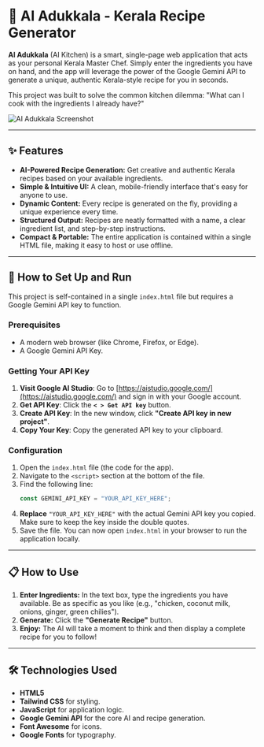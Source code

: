 # 🍳 AI Adukkala - Kerala Recipe Generator

**AI Adukkala** (AI Kitchen) is a smart, single-page web application that acts as your personal Kerala Master Chef. Simply enter the ingredients you have on hand, and the app will leverage the power of the Google Gemini API to generate a unique, authentic Kerala-style recipe for you in seconds.

This project was built to solve the common kitchen dilemma: "What can I cook with the ingredients I already have?"

![AI Adukkala Screenshot](https://placehold.co/800x400/fefce8/111827?text=AI+Adukkala+App)

---

## ✨ Features

* **AI-Powered Recipe Generation:** Get creative and authentic Kerala recipes based on your available ingredients.
* **Simple & Intuitive UI:** A clean, mobile-friendly interface that's easy for anyone to use.
* **Dynamic Content:** Every recipe is generated on the fly, providing a unique experience every time.
* **Structured Output:** Recipes are neatly formatted with a name, a clear ingredient list, and step-by-step instructions.
* **Compact & Portable:** The entire application is contained within a single HTML file, making it easy to host or use offline.

---

## 🚀 How to Set Up and Run

This project is self-contained in a single `index.html` file but requires a Google Gemini API key to function.

### Prerequisites

* A modern web browser (like Chrome, Firefox, or Edge).
* A Google Gemini API Key.

### Getting Your API Key

1.  **Visit Google AI Studio**: Go to [https://aistudio.google.com/](https://aistudio.google.com/) and sign in with your Google account.
2.  **Get API Key**: Click the **`< > Get API key`** button.
3.  **Create API Key**: In the new window, click **"Create API key in new project"**.
4.  **Copy Your Key**: Copy the generated API key to your clipboard.

### Configuration

1.  Open the `index.html` file (the code for the app).
2.  Navigate to the `<script>` section at the bottom of the file.
3.  Find the following line:
    ```javascript
    const GEMINI_API_KEY = "YOUR_API_KEY_HERE"; 
    ```
4.  **Replace** `"YOUR_API_KEY_HERE"` with the actual Gemini API key you copied. Make sure to keep the key inside the double quotes.
5.  Save the file. You can now open `index.html` in your browser to run the application locally.

---

## 📋 How to Use

1.  **Enter Ingredients:** In the text box, type the ingredients you have available. Be as specific as you like (e.g., "chicken, coconut milk, onions, ginger, green chilies").
2.  **Generate:** Click the **"Generate Recipe"** button.
3.  **Enjoy:** The AI will take a moment to think and then display a complete recipe for you to follow!

---

## 🛠️ Technologies Used

* **HTML5**
* **Tailwind CSS** for styling.
* **JavaScript** for application logic.
* **Google Gemini API** for the core AI and recipe generation.
* **Font Awesome** for icons.
* **Google Fonts** for typography.

